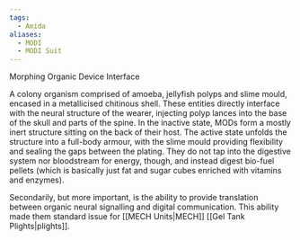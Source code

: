 ```yaml
---
tags:
  - Amida
aliases:
  - MODI
  - MODI Suit
---
```

Morphing Organic Device Interface

A colony organism comprised of amoeba, jellyfish polyps and slime mould, encased in a metallicised chitinous shell. 
These entities directly interface with the neural structure of the wearer, injecting polyp lances into the base of the skull and parts of the spine. 
In the inactive state, MODs form a mostly inert structure sitting on the back of their host. 
The active state unfolds the structure into a full-body armour, with the slime mould providing flexibility and sealing the gaps between the plating.
They do not tap into the digestive system nor bloodstream for energy, though, and instead digest bio-fuel pellets (which is basically just fat and sugar cubes enriched with vitamins and enzymes). 

Secondarily, but more important, is the ability to provide translation between organic neural signalling and digital communication. This ability made them standard issue for [[MECH Units|MECH]] [[Gel Tank Plights|plights]].